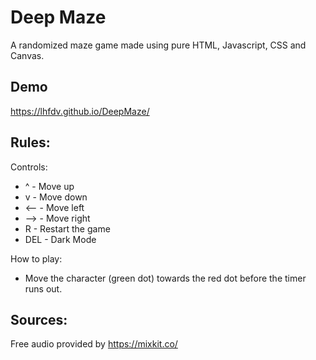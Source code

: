 # Deep Maze
 
A randomized maze game made using pure HTML, Javascript, CSS and Canvas.

## Demo

https://lhfdv.github.io/DeepMaze/

## Rules:

Controls:
* ^  -  Move up
* v  -  Move down
* <--  -  Move left
* -->  -  Move right
* R  -  Restart the game
* DEL - Dark Mode

How to play:

* Move the character (green dot) towards the red dot before the timer runs out.

## Sources:

Free audio provided by https://mixkit.co/
